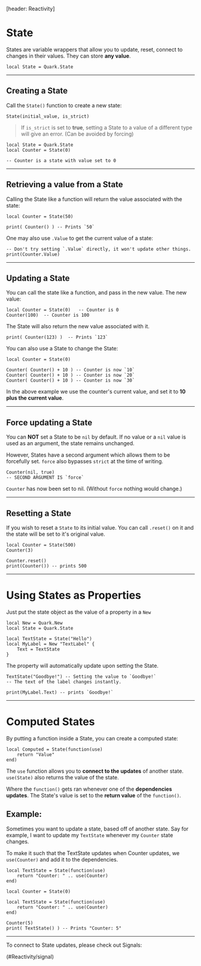 [header: Reactivity]

# State

States are variable wrappers that allow you to update, reset, connect to changes in their values. They can store **any value**.

```luau
local State = Quark.State
```

---

## Creating a State

Call the `State()` function to create a new state:

```luau
State(initial_value, is_strict)
```

> <DANGER>
>
> If `is_strict` is set to **true**, setting a State to a value of a different type will give an error. (Can be avoided by forcing)
> </DANGER>

```luau
local State = Quark.State
local Counter = State(0)

-- Counter is a state with value set to 0
```

---

## Retrieving a value from a State

Calling the State like a function will return the value associated with the state:

```luau
local Counter = State(50)

print( Counter() ) -- Prints `50`
```

One may also use `.Value` to get the current value of a state:

```luau
-- Don't try setting `.Value` directly, it won't update other things.
print(Counter.Value)
```

---

## Updating a State

You can call the state like a function, and pass in the new value.
The new value:

```luau
local Counter = State(0)   -- Counter is 0
Counter(100)  -- Counter is 100
```

The State will also return the new value associated with it.

```luau
print( Counter(123) )  -- Prints `123`
```

You can also use a State to change the State:

```luau
local Counter = State(0)

Counter( Counter() + 10 ) -- Counter is now `10`
Counter( Counter() + 10 ) -- Counter is now `20`
Counter( Counter() + 10 ) -- Counter is now `30`
```

In the above example we use the counter's current value, and set it to **10 plus the current value**.

---

## Force updating a State

You can **NOT** set a State to be `nil` by default. If no value or a `nil` value is used as an argument, the state remains unchanged.

However, States have a second argument which allows them to be forcefully set. `force` also bypasses `strict` at the time of writing.

```luau
Counter(nil, true)
-- SECOND ARGUMENT IS `force`
```

`Counter` has now been set to nil. (Without `force` nothing would change.)

---

## Resetting a State

If you wish to reset a `State` to its initial value. You can call `.reset()` on it and the state will be set to it's original value.

```luau
local Counter = State(500)
Counter(3)

Counter.reset()
print(Counter()) -- prints 500
```

---

# Using States as Properties

Just put the state object as the value of a property in a `New`

```luau
local New = Quark.New
local State = Quark.State

local TextState = State("Hello")
local MyLabel = New "TextLabel" {
	Text = TextState
}
```

The property will automatically update upon setting the State.

```luau
TextState("Goodbye!") -- Setting the value to `Goodbye!`
-- The text of the label changes instantly.

print(MyLabel.Text) -- prints `Goodbye!`
```

---

# Computed States

By putting a function inside a State, you can create a computed state:

```luau
local Computed = State(function(use)
	return "Value"
end)
```

The `use` function allows you to **connect to the updates** of another state. `use(State)` also returns the value of the state.

Where the `function()` gets ran whenever one of the **dependencies updates**. The State's value is set to the **return value** of the `function()`.

## Example:

Sometimes you want to update a state, based off of another state.
Say for example, I want to update my `TextState` whenever my `Counter` state changes.

To make it such that the TextState updates when Counter updates, we `use(Counter)` and add it to the dependencies.
<div class="tab_holder" code_only>
<tab name = "Compressed" active="yes">

```luau
local TextState = State(function(use)
	return "Counter: " .. use(Counter)
end)
```

</tab>

<tab name = "Full Code">

```luau
local Counter = State(0)

local TextState = State(function(use)
	return "Counter: " .. use(Counter)
end)

Counter(5)
print( TextState() ) -- Prints "Counter: 5"
```

</tab>
</div>

---

To connect to State updates, please check out Signals:

<!NextPage|Signal>(#Reactivity/signal)
